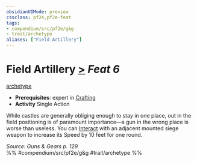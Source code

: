 ```yaml
---
obsidianUIMode: preview
cssclass: pf2e,pf2e-feat
tags:
- compendium/src/pf2e/g&g
- trait/archetype
aliases: ["Field Artillery"]
---
```

# Field Artillery  [>](../../Rules/core-rulebook/chapter-9-playing-the-game.md#Actions "Single Action") *Feat 6*  
[archetype](../../Rules/traits/archetype.md)  

- **Prerequisites**: expert in [Crafting](../skills.md#Crafting)
- **Activity** Single Action

While castles are generally obliging enough to stay in one place, out in the field positioning is of paramount importance—a gun in the wrong place is worse than useless. You can [Interact](../../Rules/actions/interact.md) with an adjacent mounted siege weapon to increase its Speed by 10 feet for one round.

*Source: Guns & Gears p. 129*  
%% #compendium/src/pf2e/g&g #trait/archetype %%